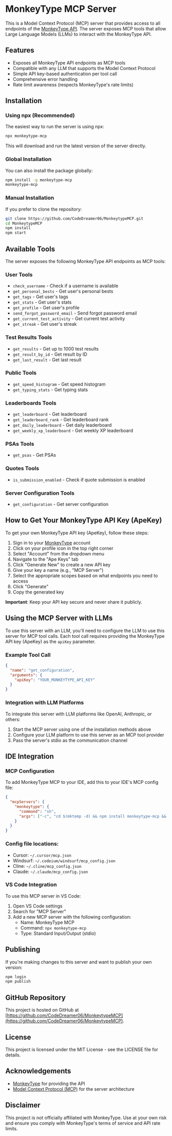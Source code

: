# MonkeyType MCP Server

This is a Model Context Protocol (MCP) server that provides access to all endpoints of the [MonkeyType API](https://api.monkeytype.com/docs/). The server exposes MCP tools that allow Large Language Models (LLMs) to interact with the MonkeyType API.

## Features

- Exposes all MonkeyType API endpoints as MCP tools
- Compatible with any LLM that supports the Model Context Protocol
- Simple API key-based authentication per tool call
- Comprehensive error handling
- Rate limit awareness (respects MonkeyType's rate limits)

## Installation

### Using npx (Recommended)

The easiest way to run the server is using npx:

```bash
npx monkeytype-mcp
```

This will download and run the latest version of the server directly.

### Global Installation

You can also install the package globally:

```bash
npm install -g monkeytype-mcp
monkeytype-mcp
```

### Manual Installation

If you prefer to clone the repository:

```bash
git clone https://github.com/CodeDreamer06/MonkeytypeMCP.git
cd MonkeytypeMCP
npm install
npm start
```

## Available Tools

The server exposes the following MonkeyType API endpoints as MCP tools:

### User Tools
- `check_username` - Check if a username is available
- `get_personal_bests` - Get user's personal bests
- `get_tags` - Get user's tags
- `get_stats` - Get user's stats
- `get_profile` - Get user's profile
- `send_forgot_password_email` - Send forgot password email
- `get_current_test_activity` - Get current test activity
- `get_streak` - Get user's streak

### Test Results Tools
- `get_results` - Get up to 1000 test results
- `get_result_by_id` - Get result by ID
- `get_last_result` - Get last result

### Public Tools
- `get_speed_histogram` - Get speed histogram
- `get_typing_stats` - Get typing stats

### Leaderboards Tools
- `get_leaderboard` - Get leaderboard
- `get_leaderboard_rank` - Get leaderboard rank
- `get_daily_leaderboard` - Get daily leaderboard
- `get_weekly_xp_leaderboard` - Get weekly XP leaderboard

### PSAs Tools
- `get_psas` - Get PSAs

### Quotes Tools
- `is_submission_enabled` - Check if quote submission is enabled

### Server Configuration Tools
- `get_configuration` - Get server configuration

## How to Get Your MonkeyType API Key (ApeKey)

To get your own MonkeyType API key (ApeKey), follow these steps:

1. Sign in to your [MonkeyType](https://monkeytype.com/) account
2. Click on your profile icon in the top right corner
3. Select "Account" from the dropdown menu
4. Navigate to the "Ape Keys" tab
5. Click "Generate New" to create a new API key
6. Give your key a name (e.g., "MCP Server")
7. Select the appropriate scopes based on what endpoints you need to access
8. Click "Generate"
9. Copy the generated key

**Important**: Keep your API key secure and never share it publicly.

## Using the MCP Server with LLMs

To use this server with an LLM, you'll need to configure the LLM to use this server for MCP tool calls. Each tool call requires providing the MonkeyType API key (ApeKey) as the `apiKey` parameter.

### Example Tool Call

```json
{
  "name": "get_configuration",
  "arguments": {
    "apiKey": "YOUR_MONKEYTYPE_API_KEY"
  }
}
```

### Integration with LLM Platforms

To integrate this server with LLM platforms like OpenAI, Anthropic, or others:

1. Start the MCP server using one of the installation methods above
2. Configure your LLM platform to use this server as an MCP tool provider
3. Pass the server's stdio as the communication channel

## IDE Integration

### MCP Configuration

To add MonkeyType MCP to your IDE, add this to your IDE's MCP config file:

```json
{
  "mcpServers": {
    "monkeytype": {
      "command": "sh",
      "args": ["-c", "cd $(mktemp -d) && npm install monkeytype-mcp && npx monkeytype-mcp"]
    }
  }
}
```

### Config file locations:

- Cursor: `~/.cursor/mcp.json`
- Windsurf: `~/.codeium/windsurf/mcp_config.json`
- Cline: `~/.cline/mcp_config.json`
- Claude: `~/.claude/mcp_config.json`

### VS Code Integration

To use this MCP server in VS Code:

1. Open VS Code settings
2. Search for "MCP Server"
3. Add a new MCP server with the following configuration:
   - Name: MonkeyType MCP
   - Command: `npx monkeytype-mcp`
   - Type: Standard Input/Output (stdio)

## Publishing

If you're making changes to this server and want to publish your own version:

```bash
npm login
npm publish
```

## GitHub Repository

This project is hosted on GitHub at [https://github.com/CodeDreamer06/MonkeytypeMCP](https://github.com/CodeDreamer06/MonkeytypeMCP).

## License

This project is licensed under the MIT License - see the LICENSE file for details.

## Acknowledgements

- [MonkeyType](https://monkeytype.com/) for providing the API
- [Model Context Protocol (MCP)](https://github.com/microsoft/mcp) for the server architecture

## Disclaimer

This project is not officially affiliated with MonkeyType. Use at your own risk and ensure you comply with MonkeyType's terms of service and API rate limits.
